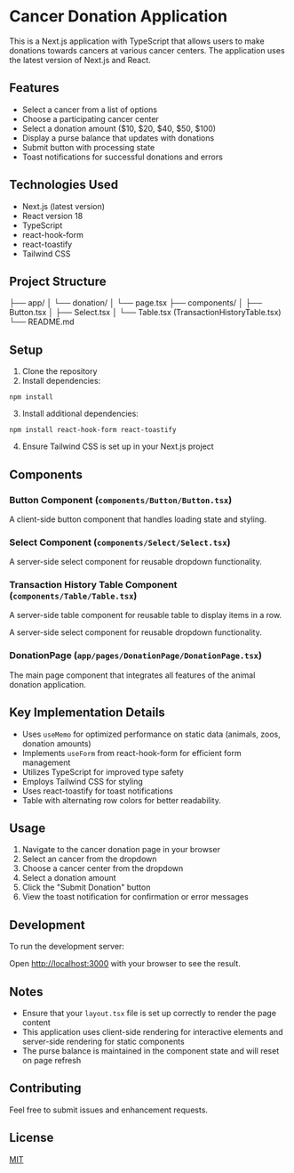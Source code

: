 # Cancer Donation Application

This is a Next.js application with TypeScript that allows users to make donations towards cancers at various cancer centers. The application uses the latest version of Next.js and React.

## Features

- Select a cancer from a list of options
- Choose a participating cancer center
- Select a donation amount ($10, $20, $40, $50, $100)
- Display a purse balance that updates with donations
- Submit button with processing state
- Toast notifications for successful donations and errors

## Technologies Used

- Next.js (latest version)
- React version 18
- TypeScript
- react-hook-form
- react-toastify
- Tailwind CSS

## Project Structure


├── app/
│ └── donation/
│ └── page.tsx
├── components/
│ ├── Button.tsx
│ ├── Select.tsx
│ └── Table.tsx (TransactionHistoryTable.tsx)
└── README.md

## Setup

1. Clone the repository
2. Install dependencies:

```npm install```

3. Install additional dependencies:

```npm install react-hook-form react-toastify```

4. Ensure Tailwind CSS is set up in your Next.js project

## Components

### Button Component (`components/Button/Button.tsx`)

A client-side button component that handles loading state and styling.

### Select Component (`components/Select/Select.tsx`)

A server-side select component for reusable dropdown functionality.

### Transaction History Table Component (`components/Table/Table.tsx`)

A server-side table component for reusable table to display items in a row.

A server-side select component for reusable dropdown functionality.

### DonationPage (`app/pages/DonationPage/DonationPage.tsx`)

The main page component that integrates all features of the animal donation application.

## Key Implementation Details

- Uses `useMemo` for optimized performance on static data (animals, zoos, donation amounts)
- Implements `useForm` from react-hook-form for efficient form management
- Utilizes TypeScript for improved type safety
- Employs Tailwind CSS for styling
- Uses react-toastify for toast notifications
- Table with alternating row colors for better readability.

## Usage

1. Navigate to the cancer donation page in your browser
2. Select an cancer from the dropdown
3. Choose a cancer center from the dropdown
4. Select a donation amount
5. Click the "Submit Donation" button
6. View the toast notification for confirmation or error messages

## Development

To run the development server:

Open [http://localhost:3000](http://localhost:3000) with your browser to see the result.

## Notes

- Ensure that your `layout.tsx` file is set up correctly to render the page content
- This application uses client-side rendering for interactive elements and server-side rendering for static components
- The purse balance is maintained in the component state and will reset on page refresh

## Contributing

Feel free to submit issues and enhancement requests.

## License

[MIT](https://choosealicense.com/licenses/mit/)